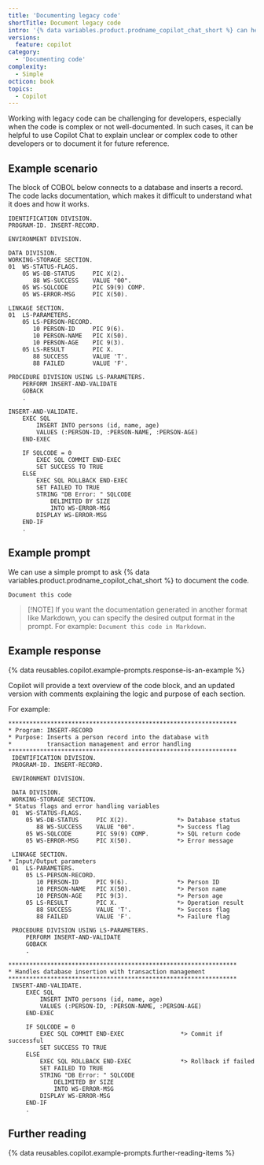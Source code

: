 ```yaml
---
title: 'Documenting legacy code'
shortTitle: Document legacy code
intro: '{% data variables.product.prodname_copilot_chat_short %} can help with documenting legacy code.'
versions:
  feature: copilot
category:
  - 'Documenting code'
complexity:
  - Simple
octicon: book
topics:
  - Copilot
---
```

Working with legacy code can be challenging for developers, especially when the code is complex or not well-documented. In such cases, it can be helpful to use Copilot Chat to explain unclear or complex code to other developers or to document it for future reference.

## Example scenario

The block of COBOL below connects to a database and inserts a record. The code lacks documentation, which makes it difficult to understand what it does and how it works.

```text
IDENTIFICATION DIVISION.
PROGRAM-ID. INSERT-RECORD.

ENVIRONMENT DIVISION.

DATA DIVISION.
WORKING-STORAGE SECTION.
01  WS-STATUS-FLAGS.
    05 WS-DB-STATUS     PIC X(2).
       88 WS-SUCCESS    VALUE "00".
    05 WS-SQLCODE       PIC S9(9) COMP.
    05 WS-ERROR-MSG     PIC X(50).

LINKAGE SECTION.
01  LS-PARAMETERS.
    05 LS-PERSON-RECORD.
       10 PERSON-ID     PIC 9(6).
       10 PERSON-NAME   PIC X(50).
       10 PERSON-AGE    PIC 9(3).
    05 LS-RESULT        PIC X.
       88 SUCCESS       VALUE 'T'.
       88 FAILED        VALUE 'F'.

PROCEDURE DIVISION USING LS-PARAMETERS.
    PERFORM INSERT-AND-VALIDATE
    GOBACK
    .

INSERT-AND-VALIDATE.
    EXEC SQL
        INSERT INTO persons (id, name, age)
        VALUES (:PERSON-ID, :PERSON-NAME, :PERSON-AGE)
    END-EXEC

    IF SQLCODE = 0
        EXEC SQL COMMIT END-EXEC
        SET SUCCESS TO TRUE
    ELSE
        EXEC SQL ROLLBACK END-EXEC
        SET FAILED TO TRUE
        STRING "DB Error: " SQLCODE 
            DELIMITED BY SIZE 
            INTO WS-ERROR-MSG
        DISPLAY WS-ERROR-MSG
    END-IF
    .
```

## Example prompt

We can use a simple prompt to ask {% data variables.product.prodname_copilot_chat_short %} to document the code.

`Document this code`

> [!NOTE] If you want the documentation generated in another format like Markdown, you can specify the desired output format in the prompt. For example: `Document this code in Markdown`.

## Example response

{% data reusables.copilot.example-prompts.response-is-an-example %}

Copilot will provide a text overview of the code block, and an updated version with comments explaining the logic and purpose of each section.

For example:

```text
*****************************************************************
* Program: INSERT-RECORD
* Purpose: Inserts a person record into the database with
*          transaction management and error handling
*****************************************************************
 IDENTIFICATION DIVISION.
 PROGRAM-ID. INSERT-RECORD.

 ENVIRONMENT DIVISION.

 DATA DIVISION.
 WORKING-STORAGE SECTION.
* Status flags and error handling variables
 01  WS-STATUS-FLAGS.
     05 WS-DB-STATUS     PIC X(2).              *> Database status
        88 WS-SUCCESS    VALUE "00".            *> Success flag
     05 WS-SQLCODE       PIC S9(9) COMP.        *> SQL return code
     05 WS-ERROR-MSG     PIC X(50).             *> Error message

 LINKAGE SECTION.
* Input/Output parameters
 01  LS-PARAMETERS.
     05 LS-PERSON-RECORD.
        10 PERSON-ID     PIC 9(6).              *> Person ID
        10 PERSON-NAME   PIC X(50).             *> Person name
        10 PERSON-AGE    PIC 9(3).              *> Person age
     05 LS-RESULT        PIC X.                 *> Operation result
        88 SUCCESS       VALUE 'T'.             *> Success flag
        88 FAILED        VALUE 'F'.             *> Failure flag

 PROCEDURE DIVISION USING LS-PARAMETERS.
     PERFORM INSERT-AND-VALIDATE
     GOBACK
     .

*****************************************************************
* Handles database insertion with transaction management
*****************************************************************
 INSERT-AND-VALIDATE.
     EXEC SQL
         INSERT INTO persons (id, name, age)
         VALUES (:PERSON-ID, :PERSON-NAME, :PERSON-AGE)
     END-EXEC

     IF SQLCODE = 0
         EXEC SQL COMMIT END-EXEC                *> Commit if successful
         SET SUCCESS TO TRUE
     ELSE
         EXEC SQL ROLLBACK END-EXEC              *> Rollback if failed
         SET FAILED TO TRUE
         STRING "DB Error: " SQLCODE 
             DELIMITED BY SIZE 
             INTO WS-ERROR-MSG
         DISPLAY WS-ERROR-MSG
     END-IF
     .
```

## Further reading

{% data reusables.copilot.example-prompts.further-reading-items %}
